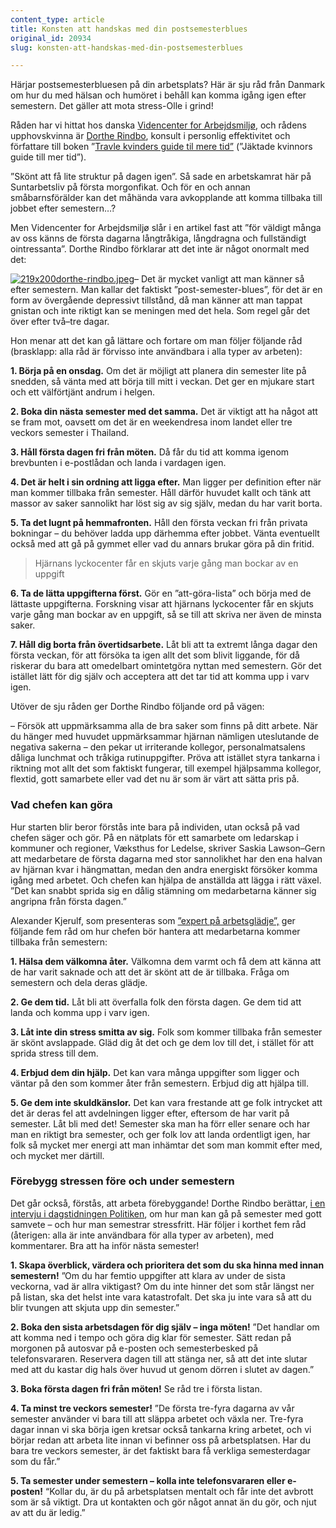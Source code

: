 ```yaml
---
content_type: article
title: Konsten att handskas med din postsemesterblues
original_id: 20934
slug: konsten-att-handskas-med-din-postsemesterblues

---
```


Härjar postsemesterbluesen på din arbetsplats? Här är sju råd från Danmark om hur du med hälsan och humöret i behåll kan komma igång igen efter semestern. Det gäller att mota stress-Olle i grind!

Råden har vi hittat hos danska [Videncenter for Arbejdsmiljø](http://www.arbejdsmiljoviden.dk/), och rådens upphovskvinna är [Dorthe Rindbo](https://dortherindbo.dk/), konsult i personlig effektivitet och författare till boken ”[Travle kvinders guide til mere tid”](http://gad.dk/travle%20kvinder) (”Jäktade kvinnors guide till mer tid”).

”Skönt att få lite struktur på dagen igen”. Så sade en arbetskamrat här på Suntarbetsliv på första morgonfikat. Och för en och annan småbarnsförälder kan det måhända vara avkopplande att komma tillbaka till jobbet efter semestern…?

Men Videncenter for Arbejdsmiljø slår i en artikel fast att ”för väldigt många av oss känns de första dagarna långtråkiga, långdragna och fullständigt ointressanta”. Dorthe Rindbo förklarar att det inte är något onormalt med det:

[![219x200dorthe-rindbo.jpeg](https://www.suntarbetsliv.se/wp-content/uploads/2016/08/219x200dorthe-rindbo.jpeg.jpeg)](https://www.suntarbetsliv.se/wp-content/uploads/2016/08/219x200dorthe-rindbo.jpeg.jpeg)– Det är mycket vanligt att man känner så efter semestern. Man kallar det faktiskt ”post-semester-blues”, för det är en form av övergående depressivt tillstånd, då man känner att man tappat gnistan och inte riktigt kan se meningen med det hela. Som regel går det över efter två–tre dagar.

Hon menar att det kan gå lättare och fortare om man följer följande råd (brasklapp: alla råd är förvisso inte användbara i alla typer av arbeten):

**1\. Börja på en onsdag.** Om det är möjligt att planera din semester lite på snedden, så vänta med att börja till mitt i veckan. Det ger en mjukare start och ett välförtjänt andrum i helgen.

**2\. Boka din nästa semester med det samma.** Det är viktigt att ha något att se fram mot, oavsett om det är en weekendresa inom landet eller tre veckors semester i Thailand.

**3\. Håll första dagen fri från möten.** Då får du tid att komma igenom brevbunten i e-postlådan och landa i vardagen igen.

**4\. Det är helt i sin ordning att ligga efter.** Man ligger per definition efter när man kommer tillbaka från semester. Håll därför huvudet kallt och tänk att massor av saker sannolikt har löst sig av sig själv, medan du har varit borta.

**5\. Ta det lugnt på hemmafronten.** Håll den första veckan fri från privata bokningar – du behöver ladda upp därhemma efter jobbet. Vänta eventuellt också med att gå på gymmet eller vad du annars brukar göra på din fritid.

> Hjärnans lyckocenter får en skjuts varje gång man bockar av en uppgift

**6\. Ta de lätta uppgifterna först.** Gör en ”att-göra-lista” och börja med de lättaste uppgifterna. Forskning visar att hjärnans lyckocenter får en skjuts varje gång man bockar av en uppgift, så se till att skriva ner även de minsta saker.

**7\. Håll dig borta från övertidsarbete.** Låt bli att ta extremt långa dagar den första veckan, för att försöka ta igen allt det som blivit liggande, för då riskerar du bara att omedelbart omintetgöra nyttan med semestern. Gör det istället lätt för dig själv och acceptera att det tar tid att komma upp i varv igen.

Utöver de sju råden ger Dorthe Rindbo följande ord på vägen:

– Försök att uppmärksamma alla de bra saker som finns på ditt arbete. När du hänger med huvudet uppmärksammar hjärnan nämligen uteslutande de negativa sakerna – den pekar ut irriterande kollegor, personalmatsalens dåliga lunchmat och tråkiga rutinuppgifter. Pröva att istället styra tankarna i riktning mot allt det som faktiskt fungerar, till exempel hjälpsamma kollegor, flextid, gott samarbete eller vad det nu är som är värt att sätta pris på.

### Vad chefen kan göra

Hur starten blir beror förstås inte bara på individen, utan också på vad chefen säger och gör. På en nätplats för ett samarbete om ledarskap i kommuner och regioner, Væksthus for Ledelse, skriver Saskia Lawson–Gern att medarbetare de första dagarna med stor sannolikhet har den ena halvan av hjärnan kvar i hängmattan, medan den andra energiskt försöker komma igång med arbetet. Och chefen kan hjälpa de anställda att lägga i rätt växel. ”Det kan snabbt sprida sig en dålig stämning om medarbetarna känner sig angripna från första dagen.”

Alexander Kjerulf, som presenteras som [”expert på arbetsglädje”,](http://positivesharing.com/) ger följande fem råd om hur chefen bör hantera att medarbetarna kommer tillbaka från semestern:

**1\. Hälsa dem välkomna åter.** Välkomna dem varmt och få dem att känna att de har varit saknade och att det är skönt att de är tillbaka. Fråga om semestern och dela deras glädje.

**2\. Ge dem tid.** Låt bli att överfalla folk den första dagen. Ge dem tid att landa och komma upp i varv igen.

**3\. Låt inte din stress smitta av sig.** Folk som kommer tillbaka från semester är skönt avslappade. Gläd dig åt det och ge dem lov till det, i stället för att sprida stress till dem.

**4\. Erbjud dem din hjälp.** Det kan vara många uppgifter som ligger och väntar på den som kommer åter från semestern. Erbjud dig att hjälpa till.

**5\. Ge dem inte skuldkänslor.** Det kan vara frestande att ge folk intrycket att det är deras fel att avdelningen ligger efter, eftersom de har varit på semester. Låt bli med det! Semester ska man ha förr eller senare och har man en riktigt bra semester, och ger folk lov att landa ordentligt igen, har folk så mycket mer energi att man inhämtar det som man kommit efter med, och mycket mer därtill.

### Förebygg stressen före och under semestern

Det går också, förstås, att arbeta förebyggande! Dorthe Rindbo berättar, [i en intervju i dagstidningen Politiken](http://politiken.dk/forbrugogliv/livsstil/ECE1660369/spar-bekymringerne-saadan-kan-du-gaa-paa-ferie-med-god-samvittighed/), om hur man kan gå på semester med gott samvete – och hur man semestrar stressfritt. Här följer i korthet fem råd (återigen: alla är inte användbara för alla typer av arbeten), med kommentarer. Bra att ha inför nästa semester!

**1\. Skapa överblick, värdera och prioritera det som du ska hinna med innan semestern!** ”Om du har femtio uppgifter att klara av under de sista veckorna, vad är allra viktigast? Om du inte hinner det som står längst ner på listan, ska det helst inte vara katastrofalt. Det ska ju inte vara så att du blir tvungen att skjuta upp din semester.”

**2\. Boka den sista arbetsdagen för dig själv – inga möten!** ”Det handlar om att komma ned i tempo och göra dig klar för semester. Sätt redan på morgonen på autosvar på e-posten och semesterbesked på telefonsvararen. Reservera dagen till att stänga ner, så att det inte slutar med att du kastar dig hals över huvud ut genom dörren i slutet av dagen.”

**3\. Boka första dagen fri från möten!** Se råd tre i första listan.

**4\. Ta minst tre veckors semester!** ”De första tre-fyra dagarna av vår semester använder vi bara till att släppa arbetet och växla ner. Tre-fyra dagar innan vi ska börja igen kretsar också tankarna kring arbetet, och vi börjar redan att arbeta lite innan vi befinner oss på arbetsplatsen. Har du bara tre veckors semester, är det faktiskt bara få verkliga semesterdagar som du får.”

**5\. Ta semester under semestern – kolla inte telefonsvararen eller e-posten!** “Kollar du, är du på arbetsplatsen mentalt och får inte det avbrott som är så viktigt. Dra ut kontakten och gör något annat än du gör, och njut av att du är ledig.”

